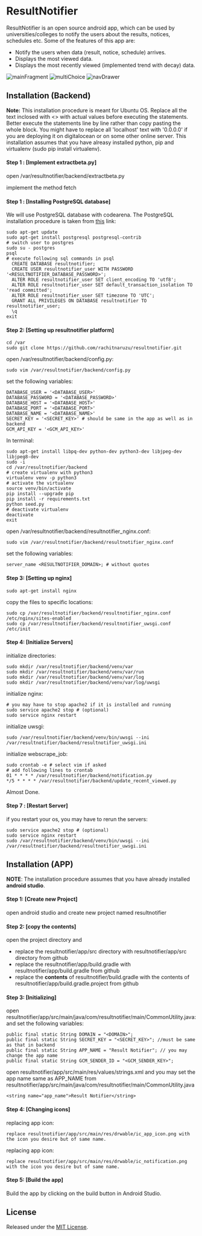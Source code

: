 ResultNotifier
==============

ResultNotifier is an open source android app, 
which can be used by universities/colleges to notify the users 
about the results, notices, schedules etc. Some of the features of this app are:

- Notify the users when data (result, notice, schedule) arrives.
- Displays the most viewed data.
- Displays the most recently viewed (implemented trend with decay) data.

![mainFragment](/images/mainFragment.JPG) ![multiChoice](/images/multiChoice.JPG) ![navDrawer](/images/navDrawer.JPG)

Installation (Backend)
----------------

**Note:** This installation procedure is meant for Ubuntu OS. 
Replace all the text inclosed with <> with actual values before executing the statements. 
Better execute the statements line by line rather than copy pasting the whole block. 
You might have to replace all 'localhost' text with '0.0.0.0' if you are deploying it on digitalocean or on some other online server. 
This installation assumes that you have alreasy installed python, pip and virtualenv \(sudo pip install virtualenv\).

#### Step 1 : [Implement extractbeta.py]

open /var/resultnotifier/backend/extractbeta.py

implement the method fetch

#### Step 1 : [Installing PostgreSQL database]

We will use PostgreSQL database with codearena. The PostgreSQL installation procedure is taken from [this](https://www.digitalocean.com/community/tutorials/how-to-use-postgresql-with-your-django-application-on-ubuntu-14-04) link:

    sudo apt-get update
	sudo apt-get install postgresql postgresql-contrib
	# switch user to postgres
	sudo su - postgres
    psql
    # execute following sql commands in psql
      CREATE DATABASE resultnotifier;
      CREATE USER resultnotifier_user WITH PASSWORD '<RESULTNOTIFIER_DATABASE_PASSWORD>';
      ALTER ROLE resultnotifier_user SET client_encoding TO 'utf8';
      ALTER ROLE resultnotifier_user SET default_transaction_isolation TO 'read committed';
      ALTER ROLE resultnotifier_user SET timezone TO 'UTC';
      GRANT ALL PRIVILEGES ON DATABASE resultnotifier TO resultnotifier_user;
      \q
    exit
   
    
#### Step 2: [Setting up resultnotifier platform]

    cd /var
    sudo git clone https://github.com/rachitnaruzu/resultnotifier.git
    
open /var/resultnotifier/backend/config.py:
  
    sudo vim /var/resultnotifier/backend/config.py
    
set the following variables:
 
    DATABASE_USER = '<DATABASE_USER>'
	DATABASE_PASSWORD = '<DATABASE_PASSWORD>'
	DATABASE_HOST = '<DATABASE_HOST>'
	DATABASE_PORT = '<DATABASE_PORT>'
	DATABASE_NAME = '<DATABASE_NAME>'
	SECRET_KEY = '<SECRET_KEY>' # should be same in the app as well as in backend
	GCM_API_KEY = '<GCM_API_KEY>'

In terminal:

    sudo apt-get install libpq-dev python-dev python3-dev libjpeg-dev libjpeg8-dev 
    sudo -i
    cd /var/resultnotifier/backend
    # create virtualenv with python3
    virtualenv venv -p python3
    # activate the virtualenv
    source venv/bin/activate
    pip install --upgrade pip 
    pip install -r requirements.txt
    python seed.py
    # deactivate virtualenv
    deactivate
    exit
    
open /var/resultnotifier/backend/resultnotifier_nginx.conf:
    
    sudo vim /var/resultnotifier/backend/resultnotifier_nginx.conf
    
set the following variables:

	server_name <RESULTNOTIFIER_DOMAIN>; # without quotes
	
#### Step 3: [Setting up nginx]

    sudo apt-get install nginx
    
copy the files to specific locations:

    sudo cp /var/resultnotifier/backend/resultnotifier_nginx.conf /etc/nginx/sites-enabled
    sudo cp /var/resultnotifier/backend/resultnotifier_uwsgi.conf /etc/init

#### Step 4: [Initialize Servers]    

initialize directories:

    sudo mkdir /var/resultnotifier/backend/venv/var
    sudo mkdir /var/resultnotifier/backend/venv/var/run
    sudo mkdir /var/resultnotifier/backend/venv/var/log
    sudo mkdir /var/resultnotifier/backend/venv/var/log/uwsgi

initialize nginx:
    
    # you may have to stop apache2 if it is installed and running
    sudo service apache2 stop # (optional)
    sudo service nginx restart
    
initialize uwsgi:
    
    sudo /var/resultnotifier/backend/venv/bin/uwsgi --ini /var/resultnotifier/backend/resultnotifier_uwsgi.ini
	
initialize webscrape_job:

	sudo crontab -e # select vim if asked	
	# add following lines to crontab
	01 * * * * /var/resultnotifier/backend/notification.py
	*/5 * * * * /var/resultnotifier/backend/update_recent_viewed.py


Almost Done.

#### Step 7 : [Restart Server]

if you restart your os, you may have to rerun the servers:
    
    sudo service apache2 stop # (optional)
    sudo service nginx restart
    sudo /var/resultnotifier/backend/venv/bin/uwsgi --ini /var/resultnotifier/backend/resultnotifier_uwsgi.ini
	
Installation (APP)
----------------------

**NOTE**: The installation procedure assumes that you have already installed **android studio**.

#### Step 1: [Create new Project]

open android studio and create new project named resultnotifier

#### Step 2: [copy the contents]

open the project directory and 

- replace the resultnotifier/app/src directory with resultnotifier/app/src directory from github
- replace the resultnotifier/app/build.gradle with resultnotifier/app/build.gradle from github
- replace the **contents** of resultnotifier/build.gradle with the contents of  resultnotifier/app/build.gradle.project from github

#### Step 3: [Initializing]

open resultnotifier/app/src/main/java/com/resultnotifier/main/CommonUtility.java:
and set the following variables:

	public final static String DOMAIN = "<DOMAIN>";
    public final static String SECRET_KEY = "<SECRET_KEY>"; //must be same as that in backend
    public final static String APP_NAME = "Result Notifier"; // you may change the app name
    public final static String GCM_SENDER_ID = "<GCM_SENDER_KEY>";
	
open resultnotifier/app/src/main/res/values/strings.xml 
and you may set the app name same as APP_NAME from 
resultnotifier/app/src/main/java/com/resultnotifier/main/CommonUtility.java

	<string name="app_name">Result Notifier</string>
	
#### Step 4: [Changing icons]

replacing app icon:

	replace resultnotifier/app/src/main/res/drwable/ic_app_icon.png with the icon you desire but of same name.
	
replacing app icon:

	replace resultnotifier/app/src/main/res/drwable/ic_notification.png with the icon you desire but of same name.
	
#### Step 5: [Build the app]

Build the app by clicking on the build button in Android Studio.

License
-------

Released under the [MIT License](http://opensource.org/licenses/MIT).

